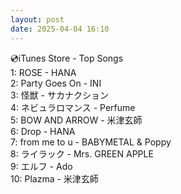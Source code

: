 ```yaml
---
layout: post
date: 2025-04-04 16:10
---
```


💿iTunes Store - Top Songs<br />
1: ROSE - HANA<br />
2: Party Goes On - INI<br />
3: 怪獣 - サカナクション<br />
4: ネビュラロマンス - Perfume<br />
5: BOW AND ARROW - 米津玄師<br />
6: Drop - HANA<br />
7: from me to u - BABYMETAL & Poppy<br />
8: ライラック - Mrs. GREEN APPLE<br />
9: エルフ - Ado<br />
10: Plazma - 米津玄師<br />
